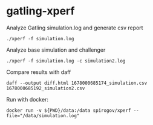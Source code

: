 # gatling-xperf

Analyze Gatling simulation.log and generate csv report

```
./xperf -f simulation.log 
```

Analyze base simulation and challenger 

```
./xperf -f simulation.log -c simulation2.log
```

Compare results with daff

```
daff --output diff.html 1678000685174_simulation.csv 1678000685192_simulation2.csv
```

Run with docker:

```
docker run -v ${PWD}/data:/data spirogov/xperf --file="/data/simulation.log"
```